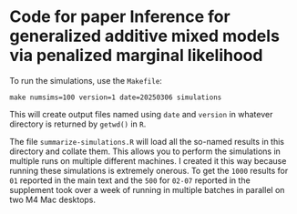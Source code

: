 # Code for paper Inference for generalized additive mixed models via penalized marginal likelihood

To run the simulations, use the `Makefile`:

`make numsims=100 version=1 date=20250306 simulations`

This will create output files named using `date` and `version` in whatever directory is returned by `getwd()` in `R`. 

The file `summarize-simulations.R` will load all the so-named results in this directory and collate
them. This allows you to perform the simulations in multiple runs on multiple different machines. I created
it this way because running these simulations is extremely onerous. 
To get the `1000` results for `01` reported
in the main text and the `500` for `02-07` reported in the supplement took over a week of running in multiple
batches in parallel on two M4 Mac desktops.
